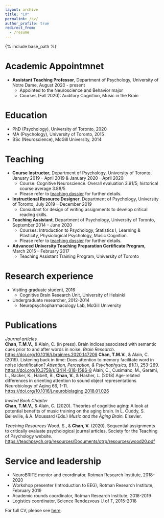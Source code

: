 ```yaml
---
layout: archive
title: "CV"
permalink: /cv/
author_profile: true
redirect_from:
  - /resume
---
```


{% include base_path %}

Academic Appointmnet
======
* **Assistant Teaching Professor**, Department of Psychology, University of Notre Dame, August 2020 - present
  * Appointed to the Neuroscience and Behavior major
  * Courses (Fall 2020): Auditory Cognition, Music in the Brain

Education
======
* PhD (Psychology), University of Toronto, 2020
* MA (Psychology), University of Toronto, 2015
* BSc (Neuroscience), McGill University, 2014

Teaching
======
* **Course Instructor**, Department of Psychology, University of Toronto, January 2019 – April 2019 & January 2020 - April 2020
  * Course: Cognitive Neuroscience. Overall evaluation 3.91/5; historical course average 3.88/5
  * Please refer to [teaching dossier](https://www.dropbox.com/s/spb4n04z9zu1qq2/Teaching%20Dossier%20-%20T.%20M.%20Vanessa%20Chan.pdf?dl=0) for further details.
* **Instructional Resource Designer**, Department of Psychology, University of Toronto, July 2019 – December 2019
  * Consultant for design of writing assignments to develop critical reading skills.		
* **Teaching Assistant**, Department of Psychology, University of Toronto, September 2014 – June 2020
  * Courses: Introduction to Psychology, Statistics I, Learning & Plasticity, Physiological Psychology, Music Cognition. 
  * Please refer to [teaching dossier](https://www.dropbox.com/s/spb4n04z9zu1qq2/Teaching%20Dossier%20-%20T.%20M.%20Vanessa%20Chan.pdf?dl=0) for further details.
* **Advanced University Teaching Preparation Certificate Program**, March 2015 – February 2017
  * Teaching Assistant Training Program, University of Toronto

Research experience
======
* Visiting graduate student, 2016
  * Cognitive Brain Research Unit, University of Helsinki
* Undergraduate researcher, 2012-2014
  * Neuropsychopharmacology Lab, McGill University

Publications
======
*Journal articles*  
**Chan, T.M.V.**, & Alain, C. (in press). Brain indices associated with semantic cues prior to and after words in noise. *Brain Research*. https://doi.org/10.1016/j.brainres.2020.147206
**Chan, T.M.V.**, & Alain, C. (2019). Listening back in time: Does attention to memory facilitate word in noise identification? *Attention, Perception, & Psychophysics, 81*(1), 253-269.  https://doi.org/10.3758/s13414-018-1586-8
Alain, C., Cusimano, M., Garami, L., Backer, K., Habelt, B., **Chan, V.**, & Hasher, L. (2018) Age-related differences in orienting attention to sound object representations. Neurobiology of Aging 66, 1-11. https://doi.org/10.1016/j.neurobiolaging.2018.01.026

*Invited Book Chapter*  
**Chan, T.M.V.**, & Alain, C. (2020). Theories of cognitive aging: A look at potential benefits of music training on the aging brain. In L. Cuddy, S. Belleville, & A. Moussard (Eds.) *Music and the Aging Brain.* Elsevier.

*Teaching Resources*
Wood, S., & **Chan, V.** (2020). Sequential assignments to critically evaluate psychological journal articles. Society for the Teaching of Psychology website. https://teachpsych.org/resources/Documents/otrp/resources/wood20.pdf
  
Service and leadership
======
* NeuroBRITE mentor and coordinator, Rotman Research Institute, 2018-2020
* Workshop presenter (Introduction to EEG), Rotman Research Institute, February 2019
* Academic rounds coordinator, Rotman Research Institute, 2018-2019
* Logistics coordinator, Science Rendezvous U of T, 2015-2018

For full CV, please see [here](https://www.dropbox.com/s/3ou33njhiccbrrf/Curriculum%20Vitae%20-%20Vanessa%20Chan%20%5B12.2020%5D.pdf?dl=0). 
